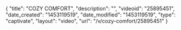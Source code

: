 {
    "title": "COZY COMFORT",
    "description": "",
    "videoid": "25895451",
    "date_created": "1453119519",
    "date_modified": "1453119519",
    "type": "captivate",
    "layout": "video",
    "url": "\/v\/cozy-comfort\/25895451"
}